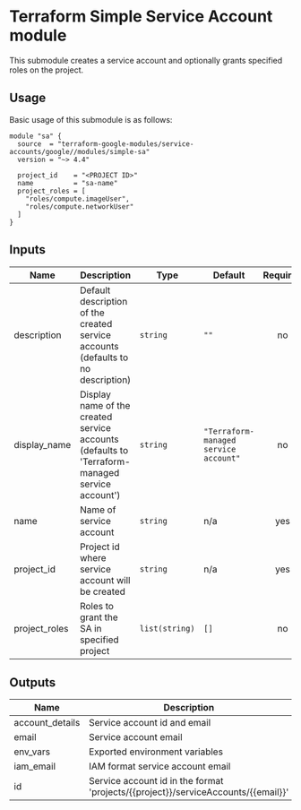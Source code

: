 # Terraform Simple Service Account module

This submodule creates a service account and optionally grants specified roles on the project.

## Usage

Basic usage of this submodule is as follows:

```hcl
module "sa" {
  source  = "terraform-google-modules/service-accounts/google//modules/simple-sa"
  version = "~> 4.4"

  project_id    = "<PROJECT ID>"
  name          = "sa-name"
  project_roles = [
    "roles/compute.imageUser",
    "roles/compute.networkUser"
  ]
}
```

<!-- BEGINNING OF PRE-COMMIT-TERRAFORM DOCS HOOK -->
## Inputs

| Name | Description | Type | Default | Required |
|------|-------------|------|---------|:--------:|
| description | Default description of the created service accounts (defaults to no description) | `string` | `""` | no |
| display\_name | Display name of the created service accounts (defaults to 'Terraform-managed service account') | `string` | `"Terraform-managed service account"` | no |
| name | Name of service account | `string` | n/a | yes |
| project\_id | Project id where service account will be created | `string` | n/a | yes |
| project\_roles | Roles to grant the SA in specified project | `list(string)` | `[]` | no |

## Outputs

| Name | Description |
|------|-------------|
| account\_details | Service account id and email |
| email | Service account email |
| env\_vars | Exported environment variables |
| iam\_email | IAM format service account email |
| id | Service account id in the format 'projects/{{project}}/serviceAccounts/{{email}}' |

<!-- END OF PRE-COMMIT-TERRAFORM DOCS HOOK -->
